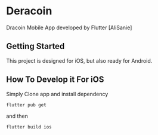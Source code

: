 # Deracoin

Dracoin Mobile App developed by Flutter  [AliSanie]

## Getting Started

This project is designed for iOS, but also ready for Android.

## How To Develop it For iOS
Simply Clone app and install dependency

```
flutter pub get
```

and then 
```
flutter build ios

```
